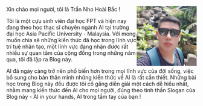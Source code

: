 Xin chào mọi người, tôi là Trần Nho Hoài Bắc !
<img src="/img/about/author.jpg" alt="Author" width="159" style='float: right'/>

Tôi là một cựu sinh viên đại học FPT và hiện nay đang theo học thạc sĩ chuyên ngành AI tại trường đại học Asia Pacific University - Malaysia.
Với mong muốn chia sẽ những kiến thức đã học trong lĩnh vực trí tuệ nhân tạo, một lĩnh vực đang nhận được rất nhiều sự quan tâm của cộng đồng trong những năm qua,
tôi đã lập ra Blog này.

AI đã ngày càng trở nên phổ biến hơn trong mọi lĩnh vực của đời sống, việc bổ sung cho bản thân mình những kiến thức về AI là rất cần thiết. Những bài học trong Blog 
này đều được tôi cố gắng diễn giải một cách dễ hiểu nhất, nhằm mang kiến thức đến AI cho mọi người, đúng theo tinh thần Slogan của Blog này - AI in your hands, AI trong tầm tay của bạn !
